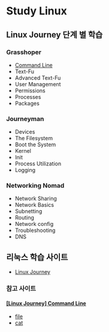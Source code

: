 # Study Linux
## Linux Journey 단계 별 학습
### Grasshoper
- [Command Line](https://github.com/KangBokyeong/Study_Linux/blob/master/%5BLinux%20Journey%5D%20Command%20Line.md)
- Text-Fu
- Advanced Text-Fu
- User Management
- Permissions
- Processes
- Packages

### Journeyman
- Devices
- The Filesystem
- Boot the System
- Kernel
- Init
- Process Utilization
- Logging

### Networking Nomad
- Network Sharing
- Network Basics
- Subnetting
- Routing
- Network config
- Troubleshooting
- DNS

## 리눅스 학습 사이트
- [Linux Journey](https://linuxjourney.com/)
### 참고 사이트
#### [[Linux Journey] Command Line](https://github.com/KangBokyeong/Study_Linux/blob/master/%5BLinux%20Journey%5D%20Command%20Line.md)
- [file](https://korbillgates.tistory.com/161)
- [cat](http://www.incodom.kr/Linux/%EA%B8%B0%EB%B3%B8%EB%AA%85%EB%A0%B9%EC%96%B4/cat)
